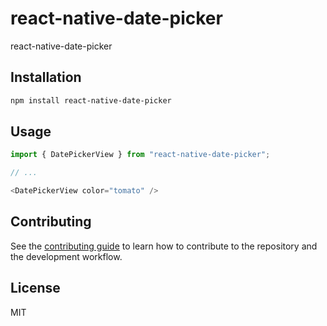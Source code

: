 # react-native-date-picker

react-native-date-picker

## Installation

```sh
npm install react-native-date-picker
```

## Usage

```js
import { DatePickerView } from "react-native-date-picker";

// ...

<DatePickerView color="tomato" />
```

## Contributing

See the [contributing guide](CONTRIBUTING.md) to learn how to contribute to the repository and the development workflow.

## License

MIT
